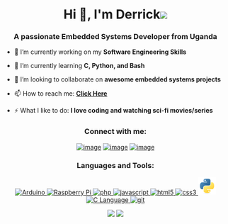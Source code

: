 <h1 align="center">Hi 👋, I'm Derrick<img height="40" src="https://emoji.gg/assets/emoji/7333-parrotdance.gif"></h1>
<h3 align="center">A passionate Embedded Systems Developer from Uganda</h3>

- 🔭 I’m currently working on my **Software Engineering Skills**

- 🌱 I’m currently learning **C, Python, and Bash**

- 👯 I’m looking to collaborate on **awesome embedded systems projects**

- 📫 How to reach me: **[Click Here](mailto:derrickmal123@gmail.com)**

- ⚡ What I like to do: **I love coding and watching sci-fi movies/series**

<h3 align="center">Connect with me:</h3>
<div align="center">
  
[![image](https://img.shields.io/badge/Twitter-1DA1F2?style=for-the-badge&logo=twitter&logoColor=white)](https://twitter.com/malderok01)
[![image](https://img.shields.io/badge/Gmail-D14836?style=for-the-badge&logo=gmail&logoColor=white)](mailto:derrickmal123@gmail.com)
[![image](https://img.shields.io/badge/LinkedIn-0077B5?style=for-the-badge&logo=linkedin&logoColor=white)](https://www.linkedin.com/in/derrick-l-mayiku/)
</div>

<h3 align="center">Languages and Tools:</h3>

<p align="center">
  <a href="https://www.arduino.cc/" target="_blank"> 
    <img src="https://commons.wikimedia.org/wiki/File:Arduino_Logo.svg" alt="Arduino" width="40" height="40"/> 
  </a>
  <a href="https://www.raspberrypi.org/" target="_blank"> 
    <img src="https://www.vectorlogo.zone/logos/raspberrypi/index.html" alt="Raspberry Pi" width="40" height="40"/> 
  </a>
  <a href="https://www.php.net/" target="_blank"> 
    <img src="https://user-images.githubusercontent.com/40387583/180991091-be573d94-6ce2-4998-ad05-c2e5c0aced2c.png" alt="php" width="40" height="40"/> 
  </a>
  <a href="https://www.javascript.com/" target="_blank"> 
    <img src="https://cdn.jsdelivr.net/gh/devicons/devicon/icons/javascript/javascript-original.svg" alt="javascript" width="40" height="40"/> 
  </a>
  <a href="https://www.w3.org/html/" target="_blank"> 
    <img src="https://cdn.jsdelivr.net/gh/devicons/devicon/icons/html5/html5-plain-wordmark.svg" alt="html5" width="40" height="40"/> 
  </a>
  <a href="https://www.w3schools.com/css/" target="_blank"> 
    <img src="https://cdn.jsdelivr.net/gh/devicons/devicon/icons/css3/css3-plain-wordmark.svg" alt="css3" width="40" height="40"/> 
  </a> 
  <a href="https://www.python.org" target="_blank"> 
    <img src="https://raw.githubusercontent.com/devicons/devicon/master/icons/python/python-original.svg" alt="python" width="40" height="40"/> 
  </a>   
   <a href="https://www.w3schools.com/c/" target="_blank"> 
    <img src="https://upload.wikimedia.org/wikipedia/commons/1/18/C_Programming_Language.svg" alt="C Language" width="40" height="40"/> 
  </a>
  <a href="https://git-scm.com/" target="_blank"> 
    <img src="https://www.vectorlogo.zone/logos/git-scm/git-scm-icon.svg" alt="git" width="40" height="40"/> 
  </a>
</p>

<p align= "center">
  <img height= "150" src="https://github-readme-stats.vercel.app/api?username=DeroMal&theme=react&show_icons=true&include_all_commits=true" />
  <img height= "150" src="https://github-readme-stats.vercel.app/api/top-langs/?username=DeroMal&theme=react&langs_count=7&layout=compact&hide=yacc,gdscript" />
</p>
